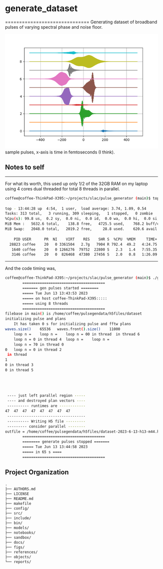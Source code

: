 # generate\_dataset
==============================
Generating dataset of broadband pulses of varying spectral phase and noise floor.

![plot](./figs/Figure_1.png)
sample pulses, x-axis is time in femtoseconds (I think).  

## Notes to self
-------------
For what its worth, this used up only 1/2 of the 32GB RAM on my laptop using 4 cores dual threaded for total 8 threads in parallel.
```bash
coffee@coffee-ThinkPad-X395:~/projects/slac/pulse_generator (main)$ top

top - 13:44:28 up  4:54,  1 user,  load average: 3.74, 1.09, 0.54
Tasks: 313 total,   3 running, 309 sleeping,   1 stopped,   0 zombie
%Cpu(s): 99.8 us,  0.2 sy,  0.0 ni,  0.0 id,  0.0 wa,  0.0 hi,  0.0 si,  0.0 st
MiB Mem :   5632.6 total,    138.8 free,   4725.5 used,    768.2 buff/cache
MiB Swap:   2048.0 total,   2019.2 free,     28.8 used.    620.6 avail Mem 

    PID USER      PR  NI    VIRT    RES    SHR S  %CPU  %MEM     TIME+ COMMAND                                                                                                                                     
  28823 coffee    20   0 3361504   2.7g   7904 R 792.4  49.2   4:24.75 generate_datase                                                                                                                             
   1640 coffee    20   0 1266276  79752  22800 S   2.3   1.4   7:55.35 Xorg                                                                                                                                        
   3146 coffee    20   0  826468  47380  27456 S   2.0   0.8   1:26.09 gnome-terminal-   
```

-------------
And the code timing was,  
```bash
coffee@coffee-ThinkPad-X395:~/projects/slac/pulse_generator (main)$ ./generate_dataset 
		======================================
		======= gen pulses started ========
		===== Tue Jun 13 13:43:53 2023
		===== on host coffee-ThinkPad-X395:::::
		===== using 8 threads
		======================================
filebase in main() is /home/coffee/pulsegendata/h5files/dataset
initializing pulse and plans
	It has taken 0 s for initializing pulse and fftw plans
waves.size()	65536	waves.front().size()	11000
	loop n = 	loop n = 	loop n = 00 in thread  in thread 6
	loop n = 0 in thread 4	loop n = 	loop n = 
	loop n = 70 in thread 0
0	loop n = 0 in thread 2
 in thread 
1
0 in thread 3
0 in thread 5




 ---- just left parallel region -----
 ---- and destroyed plan vectors ----
 ---------- runtimes are ------------
47	47	47	47	47	47	47	47	
 ------------------------------------
 ---------- Writing H5 file ---------
 --------- consider parallel --------
outfile = /home/coffee/pulsegendata/h5files/dataset-2023-6-13-h13-m44.h5
		======================================
		======== generate pulses stopped =======
		===== Tue Jun 13 13:44:58 2023
		===== in 65 s ====
		======================================

```


Project Organization
--------------------

    .
    ├── AUTHORS.md
    ├── LICENSE
    ├── README.md
    ├── makefile
    ├── config/
    ├── src/
    ├── include/
    ├── bin/
    ├── models/
    ├── notebooks/
    ├── sandbox/
    ├── docs/
    ├── figs/
    ├── references/
    ├── objects/
    └── reports/
